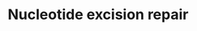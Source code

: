 ---
annotations:
- id: PW:0000130
  parent: regulatory pathway
  type: Pathway Ontology
  value: nucleotide excision repair pathway
- id: PW:0000099
  parent: regulatory pathway
  type: Pathway Ontology
  value: DNA repair pathway
authors:
- Khanspers
- Eweitz
- Finterly
- Larsgw
citedin:
- link: PMC8751594
  title: DNA methylation of ARHGAP30 is negatively associated with ARHGAP30 expression
    in lung adenocarcinoma, which reduces tumor immunity and is detrimental to patient
    survival (2021)
communities:
- CPTAC
description: Nucleotide excision repair is a DNA repair mechanism that repairs DNA
  damaged by UV radiation.  This type of damage produces bulky distortions in the
  shape of DNA double helix due to the addition of DNA adducts, mostly thymine dimers
  and 6,4-photoproducts.  Recognition of distortions leads to the removal of a short
  single-stranded DNA segment that includes the lesion, creating a single-strand gap
  in the DNA, which is subsequently filled in by DNA polymerase, which uses the undamaged
  strand as a template. NER can be divided into two subpathways (Global genomic NER
  and Transcription coupled NER) that differ only in their recognition of helix-distorting
  DNA damage. Nucleotide excision repair has more complexity in eukaryotes.   Nucleotide
  excision repair (NER) is a particularly important DNA repair mechanism as evidenced
  by the severe human diseases that result from in-born genetic mutations of NER proteins
  including Xeroderma pigmentosum and Cockayne's syndrome.  This pathway was adapted
  from [KEGG](https://www.genome.jp/dbget-bin/www_bget?pathway+hsa03420), [REPAIRtoire](http://repairtoire.genesilico.pl/Pathway/2/)
  and [Wikipedia](https://en.wikipedia.org/wiki/Nucleotide_excision_repair). The pathway
  layout is based on KEGG.
last-edited: 2025-02-12
ndex: null
organisms:
- Homo sapiens
redirect_from:
- /index.php/Pathway:WP4753
- /instance/WP4753
- /instance/WP4753_r136568
revision: r136568
schema-jsonld:
- '@context': https://schema.org/
  '@id': https://wikipathways.github.io/pathways/WP4753.html
  '@type': Dataset
  creator:
    '@type': Organization
    name: WikiPathways
  description: Nucleotide excision repair is a DNA repair mechanism that repairs DNA
    damaged by UV radiation.  This type of damage produces bulky distortions in the
    shape of DNA double helix due to the addition of DNA adducts, mostly thymine dimers
    and 6,4-photoproducts.  Recognition of distortions leads to the removal of a short
    single-stranded DNA segment that includes the lesion, creating a single-strand
    gap in the DNA, which is subsequently filled in by DNA polymerase, which uses
    the undamaged strand as a template. NER can be divided into two subpathways (Global
    genomic NER and Transcription coupled NER) that differ only in their recognition
    of helix-distorting DNA damage. Nucleotide excision repair has more complexity
    in eukaryotes.   Nucleotide excision repair (NER) is a particularly important
    DNA repair mechanism as evidenced by the severe human diseases that result from
    in-born genetic mutations of NER proteins including Xeroderma pigmentosum and
    Cockayne's syndrome.  This pathway was adapted from [KEGG](https://www.genome.jp/dbget-bin/www_bget?pathway+hsa03420),
    [REPAIRtoire](http://repairtoire.genesilico.pl/Pathway/2/) and [Wikipedia](https://en.wikipedia.org/wiki/Nucleotide_excision_repair).
    The pathway layout is based on KEGG.
  keywords:
  - CCNH
  - CDK7
  - CETN2
  - CUL4A
  - CUL4B
  - DDB1
  - DDB2
  - ERCC1
  - ERCC2
  - ERCC3
  - ERCC4
  - ERCC5
  - ERCC6
  - ERCC8
  - GTF2H1
  - GTF2H2
  - GTF2H3
  - GTF2H4
  - GTF2H5
  - LIG1
  - MNAT1
  - PCNA
  - POLD1
  - POLD2
  - POLD3
  - POLD4
  - POLE
  - POLE2
  - POLE3
  - POLE4
  - RAD23A
  - RAD23B
  - RBX1
  - RFC1
  - RFC2
  - RFC3
  - RFC4
  - RFC5
  - RPA1
  - RPA2
  - RPA3
  - XPA
  - XPC
  license: CC0
  name: Nucleotide excision repair
seo: CreativeWork
title: Nucleotide excision repair
wpid: WP4753
---